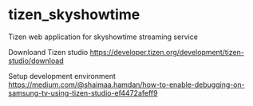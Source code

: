 # tizen_skyshowtime
Tizen web application for skyshowtime streaming service

Downloand Tizen studio
https://developer.tizen.org/development/tizen-studio/download

Setup development environment
https://medium.com/@shaimaa.hamdan/how-to-enable-debugging-on-samsung-tv-using-tizen-studio-ef4472afeff9
